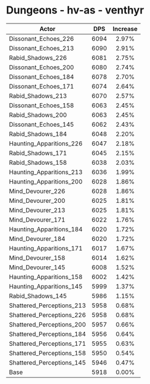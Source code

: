 # Dungeons - hv-as - venthyr
| Actor | DPS | Increase |
|---|:---:|:---:|
|Dissonant_Echoes_226|6094|2.97%|
|Dissonant_Echoes_213|6090|2.91%|
|Rabid_Shadows_226|6081|2.75%|
|Dissonant_Echoes_200|6080|2.74%|
|Dissonant_Echoes_184|6078|2.70%|
|Dissonant_Echoes_171|6074|2.64%|
|Rabid_Shadows_213|6070|2.57%|
|Dissonant_Echoes_158|6063|2.45%|
|Rabid_Shadows_200|6063|2.45%|
|Dissonant_Echoes_145|6062|2.43%|
|Rabid_Shadows_184|6048|2.20%|
|Haunting_Apparitions_226|6047|2.18%|
|Rabid_Shadows_171|6045|2.15%|
|Rabid_Shadows_158|6038|2.03%|
|Haunting_Apparitions_213|6036|1.99%|
|Haunting_Apparitions_200|6028|1.86%|
|Mind_Devourer_226|6028|1.86%|
|Mind_Devourer_200|6025|1.81%|
|Mind_Devourer_213|6025|1.81%|
|Mind_Devourer_171|6022|1.76%|
|Haunting_Apparitions_184|6020|1.72%|
|Mind_Devourer_184|6020|1.72%|
|Haunting_Apparitions_171|6017|1.67%|
|Mind_Devourer_158|6014|1.62%|
|Mind_Devourer_145|6008|1.52%|
|Haunting_Apparitions_158|6002|1.42%|
|Haunting_Apparitions_145|5999|1.37%|
|Rabid_Shadows_145|5986|1.15%|
|Shattered_Perceptions_213|5958|0.68%|
|Shattered_Perceptions_226|5958|0.68%|
|Shattered_Perceptions_200|5957|0.66%|
|Shattered_Perceptions_184|5956|0.64%|
|Shattered_Perceptions_171|5955|0.63%|
|Shattered_Perceptions_158|5950|0.54%|
|Shattered_Perceptions_145|5946|0.47%|
|Base|5918|0.00%|
